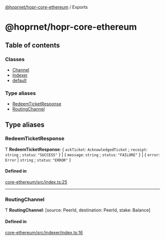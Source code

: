 [@hoprnet/hopr-core-ethereum](README.md) / Exports

# @hoprnet/hopr-core-ethereum

## Table of contents

### Classes

- [Channel](classes/channel.md)
- [Indexer](classes/indexer.md)
- [default](classes/default.md)

### Type aliases

- [RedeemTicketResponse](modules.md#redeemticketresponse)
- [RoutingChannel](modules.md#routingchannel)

## Type aliases

### RedeemTicketResponse

Ƭ **RedeemTicketResponse**: { `ackTicket`: `AcknowledgedTicket` ; `receipt`: `string` ; `status`: ``"SUCCESS"``  } \| { `message`: `string` ; `status`: ``"FAILURE"``  } \| { `error`: `Error` \| `string` ; `status`: ``"ERROR"``  }

#### Defined in

[core-ethereum/src/index.ts:25](https://github.com/hoprnet/hoprnet/blob/master/packages/core-ethereum/src/index.ts#L25)

___

### RoutingChannel

Ƭ **RoutingChannel**: [source: PeerId, destination: PeerId, stake: Balance]

#### Defined in

[core-ethereum/src/indexer/index.ts:16](https://github.com/hoprnet/hoprnet/blob/master/packages/core-ethereum/src/indexer/index.ts#L16)

